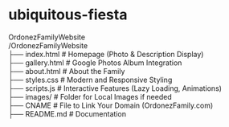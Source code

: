 # ubiquitous-fiesta
OrdonezFamilyWebsite </br>
/OrdonezFamilyWebsite </br>
 ├── index.html       # Homepage (Photo & Description Display) </br>
 ├── gallery.html     # Google Photos Album Integration </br>
 ├── about.html       # About the Family </br>
 ├── styles.css       # Modern and Responsive Styling </br>
 ├── scripts.js       # Interactive Features (Lazy Loading, Animations) </br>
 ├── images/          # Folder for Local Images if needed </br>
 ├── CNAME            # File to Link Your Domain (OrdonezFamily.com) </br>
 ├── README.md        # Documentation </br>
